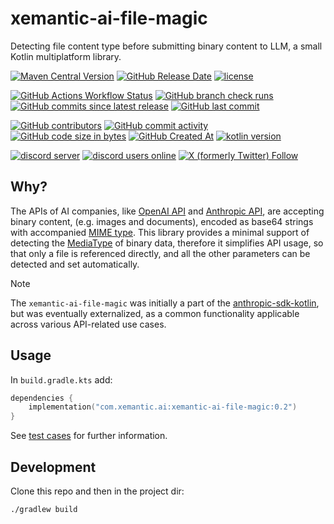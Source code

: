 # xemantic-ai-file-magic
Detecting file content type before submitting binary content to LLM, a small Kotlin multiplatform library.

[<img alt="Maven Central Version" src="https://img.shields.io/maven-central/v/com.xemantic.ai/xemantic-ai-file-magic">](https://central.sonatype.com/namespace/com.xemantic.ai)
[<img alt="GitHub Release Date" src="https://img.shields.io/github/release-date/xemantic/xemantic-ai-file-magic">](https://github.com/xemantic/xemantic-ai-file-magic/releases)
[<img alt="license" src="https://img.shields.io/github/license/xemantic/xemantic-ai-file-magic?color=blue">](https://github.com/xemantic/xemantic-ai-file-magic/blob/main/LICENSE)

[<img alt="GitHub Actions Workflow Status" src="https://img.shields.io/github/actions/workflow/status/xemantic/xemantic-ai-file-magic/build-main.yml">](https://github.com/xemantic/xemantic-ai-file-magic/actions/workflows/build-main.yml)
[<img alt="GitHub branch check runs" src="https://img.shields.io/github/check-runs/xemantic/xemantic-ai-file-magic/main">](https://github.com/xemantic/xemantic-ai-file-magic/actions/workflows/build-main.yml)
[<img alt="GitHub commits since latest release" src="https://img.shields.io/github/commits-since/xemantic/xemantic-ai-file-magic/latest">](https://github.com/xemantic/xemantic-ai-file-magic/commits/main/)
[<img alt="GitHub last commit" src="https://img.shields.io/github/last-commit/xemantic/xemantic-ai-file-magic">](https://github.com/xemantic/xemantic-ai-file-magic/commits/main/)

[<img alt="GitHub contributors" src="https://img.shields.io/github/contributors/xemantic/xemantic-ai-file-magic">](https://github.com/xemantic/xemantic-ai-file-magic/graphs/contributors)
[<img alt="GitHub commit activity" src="https://img.shields.io/github/commit-activity/t/xemantic/xemantic-ai-file-magic">](https://github.com/xemantic/xemantic-ai-file-magic/commits/main/)
[<img alt="GitHub code size in bytes" src="https://img.shields.io/github/languages/code-size/xemantic/xemantic-ai-file-magic">]()
[<img alt="GitHub Created At" src="https://img.shields.io/github/created-at/xemantic/xemantic-ai-file-magic">](https://github.com/xemantic/xemantic-ai-file-magic/commit/39c1fa4c138d4c671868c973e2ad37b262ae03c2)
[<img alt="kotlin version" src="https://img.shields.io/badge/dynamic/toml?url=https%3A%2F%2Fraw.githubusercontent.com%2Fxemantic%2Fxemantic-ai-file-magic%2Fmain%2Fgradle%2Flibs.versions.toml&query=versions.kotlin&label=kotlin">](https://kotlinlang.org/docs/releases.html)

[<img alt="discord server" src="https://dcbadge.limes.pink/api/server/https://discord.gg/vQktqqN2Vn?style=flat">](https://discord.gg/vQktqqN2Vn)
[<img alt="discord users online" src="https://img.shields.io/discord/811561179280965673">](https://discord.gg/vQktqqN2Vn)
[<img alt="X (formerly Twitter) Follow" src="https://img.shields.io/twitter/follow/KazikPogoda">](https://x.com/KazikPogoda)

## Why?

The APIs of AI companies, like [OpenAI API](https://platform.openai.com/docs/api-reference/introduction) and [Anthropic API](https://docs.anthropic.com/en/api/getting-started), are accepting binary content, (e.g. images and documents), encoded as base64 strings with accompanied [MIME type](https://developer.mozilla.org/en-US/docs/Web/HTTP/MIME_types).
This library provides a minimal support of detecting the [MediaType](src/commonMain/kotlin/MediaType.kt) of binary data, therefore it simplifies API usage, so that only a file is referenced directly, and all the other parameters can be detected and set automatically.

> [!NOTE]
>  The `xemantic-ai-file-magic` was initially a part of the [anthropic-sdk-kotlin](https://github.com/xemantic/anthropic-sdk-kotlin), but was eventually externalized, as a common functionality applicable across various API-related use cases.

## Usage

In `build.gradle.kts` add:

```kotlin
dependencies {
    implementation("com.xemantic.ai:xemantic-ai-file-magic:0.2")
}
```

See [test cases](src/commonTest/kotlin) for further information.

## Development

Clone this repo and then in the project dir:

```shell
./gradlew build
```
